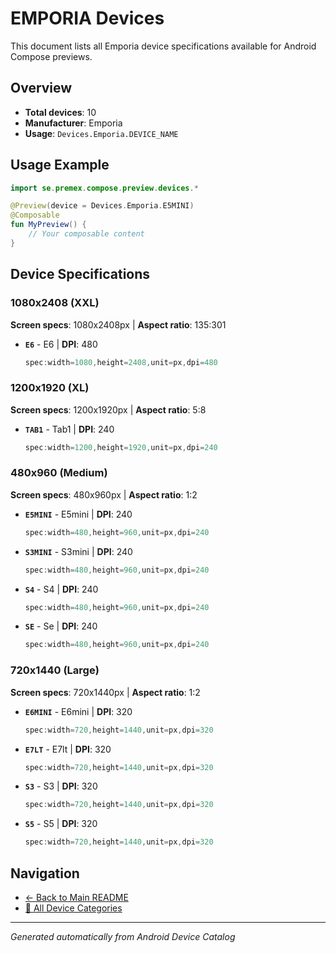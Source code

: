 # EMPORIA Devices

This document lists all Emporia device specifications available for Android Compose previews.

## Overview

- **Total devices**: 10
- **Manufacturer**: Emporia
- **Usage**: `Devices.Emporia.DEVICE_NAME`

## Usage Example

```kotlin
import se.premex.compose.preview.devices.*

@Preview(device = Devices.Emporia.E5MINI)
@Composable
fun MyPreview() {
    // Your composable content
}
```

## Device Specifications

### 1080x2408 (XXL)

**Screen specs**: 1080x2408px | **Aspect ratio**: 135:301

- **`E6`** - E6 | **DPI**: 480
  ```kotlin
  spec:width=1080,height=2408,unit=px,dpi=480
  ```

### 1200x1920 (XL)

**Screen specs**: 1200x1920px | **Aspect ratio**: 5:8

- **`TAB1`** - Tab1 | **DPI**: 240
  ```kotlin
  spec:width=1200,height=1920,unit=px,dpi=240
  ```

### 480x960 (Medium)

**Screen specs**: 480x960px | **Aspect ratio**: 1:2

- **`E5MINI`** - E5mini | **DPI**: 240
  ```kotlin
  spec:width=480,height=960,unit=px,dpi=240
  ```

- **`S3MINI`** - S3mini | **DPI**: 240
  ```kotlin
  spec:width=480,height=960,unit=px,dpi=240
  ```

- **`S4`** - S4 | **DPI**: 240
  ```kotlin
  spec:width=480,height=960,unit=px,dpi=240
  ```

- **`SE`** - Se | **DPI**: 240
  ```kotlin
  spec:width=480,height=960,unit=px,dpi=240
  ```

### 720x1440 (Large)

**Screen specs**: 720x1440px | **Aspect ratio**: 1:2

- **`E6MINI`** - E6mini | **DPI**: 320
  ```kotlin
  spec:width=720,height=1440,unit=px,dpi=320
  ```

- **`E7LT`** - E7lt | **DPI**: 320
  ```kotlin
  spec:width=720,height=1440,unit=px,dpi=320
  ```

- **`S3`** - S3 | **DPI**: 320
  ```kotlin
  spec:width=720,height=1440,unit=px,dpi=320
  ```

- **`S5`** - S5 | **DPI**: 320
  ```kotlin
  spec:width=720,height=1440,unit=px,dpi=320
  ```

## Navigation

- [← Back to Main README](../../README.md)
- [📱 All Device Categories](../README.md)

---
*Generated automatically from Android Device Catalog*
